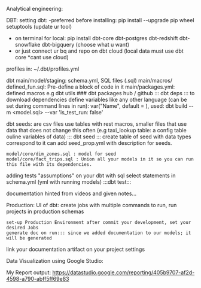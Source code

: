 Analytical engineering:

DBT: 
setting dbt:
-preferred before installing: pip install --upgrade pip wheel setuptools (update ur tool)
- on terminal for local: pip install   dbt-core   dbt-postgres   dbt-redshift   dbt-snowflake   dbt-bigquery (choose what u want)
- or just connect ur bq and repo on dbt cloud (local data must use dbt core *cant use cloud)

profiles in: ~/.dbt/profiles.yml

dbt main/model/staging: schema.yml, SQL files (.sql)
    main/macros/ defined_fun.sql: Pre-define a block of code in it
    main/packages.yml: defined macros e.g dbt utils     ### dbt packages hub / github
    ::: dbt deps ::: to download dependencies
    define variables like any other language (can be set during command lines in run): var("Name", default = ), used: dbt build --m <model.sql> --var 'is_test_run: false'

dbt seeds: are csv files use tables with rest macros, smaller files that use data that does not change this often (e.g taxi_lookup table: a config table ouline variables of data)
::: dbt seed ::: create table of seed with data types correspond to it
    can add seed_prop.yml with description for seeds.

    model/core/dim_zones.sql : model for seed
    model/core/fact_trips.sql : Union all your models in it so you can run this file with its dependencies.

adding tests "assumptions" on your dbt with sql select statements in schema.yml (yml with running models)
:::dbt test:::

documentation hinted from videos and given notes...

Production:
    UI of dbt: create jobs with multiple commands to run,
        run projects in production schemas
    
    set-up Production Environment after commit your development, set your desired Jobs
    generate doc on run::: since we added documentation to our models; it will be generated

link your documentation artifact on your project settings

Data Visualization using Google Studio:

My Report output: https://datastudio.google.com/reporting/405b9707-af2d-4598-a790-abff5ff69e83
